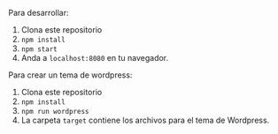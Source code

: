 Para desarrollar:

1. Clona este repositorio 
2. ```npm install```
3. ```npm start```
4. Anda a ```localhost:8080``` en tu navegador.

Para crear un tema de wordpress:

1. Clona este repositorio 
2. ```npm install```
3. ```npm run wordpress```
4. La carpeta ```target``` contiene los archivos para el tema de Wordpress.


